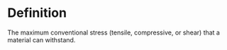 # Definition

The maximum conventional stress (tensile, compressive, or shear) that a
material can withstand.
